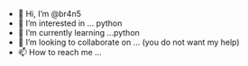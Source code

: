 - 👋 Hi, I’m @br4n5
- 👀 I’m interested in ... python
- 🌱 I’m currently learning ...python
- 💞️ I’m looking to collaborate on ... (you do not want my help)
- 📫 How to reach me ... 

<!---
br4n5/br4n5 is a ✨ special ✨ repository because its `README.md` (this file) appears on your GitHub profile.
You can click the Preview link to take a look at your changes.
--->
